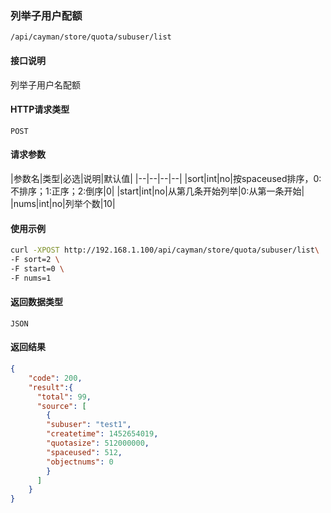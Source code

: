 ### 列举子用户配额
`/api/cayman/store/quota/subuser/list`

#### 接口说明
列举子用户名配额 

#### HTTP请求类型
`POST`

#### 请求参数
|参数名|类型|必选|说明|默认值|
|--|--|--|--|
|sort|int|no|按spaceused排序，0:不排序；1:正序；2:倒序|0|
|start|int|no|从第几条开始列举|0:从第一条开始|
|nums|int|no|列举个数|10|

#### 使用示例
```sh
curl -XPOST http://192.168.1.100/api/cayman/store/quota/subuser/list\
-F sort=2 \
-F start=0 \
-F nums=1 
```

#### 返回数据类型
`JSON`

#### 返回结果
```json
{
	"code":	200,
	"result":{
      "total": 99,
      "source": [
        {
        "subuser": "test1", 
        "createtime": 1452654019, 
        "quotasize": 512000000, 
        "spaceused": 512, 
        "objectnums": 0
        }
      ]
    }
}
```